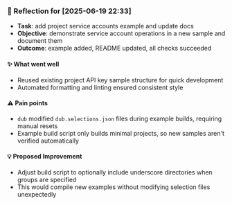 ### :book: Reflection for [2025-06-19 22:33]
  - **Task**: add project service accounts example and update docs
  - **Objective**: demonstrate service account operations in a new sample and document them
  - **Outcome**: example added, README updated, all checks succeeded

#### :sparkles: What went well
  - Reused existing project API key sample structure for quick development
  - Automated formatting and linting ensured consistent style

#### :warning: Pain points
  - `dub` modified `dub.selections.json` files during example builds, requiring manual resets
  - Example build script only builds minimal projects, so new samples aren't verified automatically

#### :bulb: Proposed Improvement
  - Adjust build script to optionally include underscore directories when groups are specified
  - This would compile new examples without modifying selection files unexpectedly
